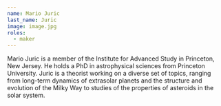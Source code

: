 ```yaml
---
name: Mario Juric
last_name: Juric
image: image.jpg
roles:
  - maker
---
```

Mario Juric is a member of the Institute for Advanced Study in Princeton, New Jersey. He holds a PhD in astrophysical sciences from Princeton University. Juric is a theorist working on a diverse set of topics, ranging from long-term dynamics of extrasolar planets and the structure and evolution of the Milky Way to studies of the properties of asteroids in the solar system.
